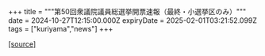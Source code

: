 +++
title = """第50回衆議院議員総選挙開票速報（最終・小選挙区のみ）"""
date = 2024-10-27T12:15:00.000Z
expiryDate = 2025-02-01T03:21:52.099Z
tags = ["kuriyama","news"]
+++


[[source]](https://www.town.kuriyama.hokkaido.jp/soshiki/15/29275.html)
